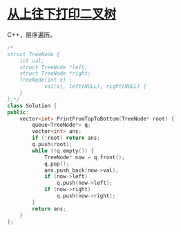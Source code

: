 # [从上往下打印二叉树](https://www.nowcoder.com/practice/7fe2212963db4790b57431d9ed259701?tpId=13&tqId=11175&tPage=2&rp=2&ru=/ta/coding-interviews&qru=/ta/coding-interviews/question-ranking)

C++，层序遍历。

```cpp
/*
struct TreeNode {
	int val;
	struct TreeNode *left;
	struct TreeNode *right;
	TreeNode(int x) :
			val(x), left(NULL), right(NULL) {
	}
};*/
class Solution {
public:
    vector<int> PrintFromTopToBottom(TreeNode* root) {
        queue<TreeNode*> q;
        vector<int> ans;
        if (!root) return ans;
        q.push(root);
        while (!q.empty()) {
            TreeNode* now = q.front();
            q.pop();
            ans.push_back(now->val);
            if (now->left)
                q.push(now->left);
            if (now->right)
                q.push(now->right);
        }
        return ans;
    }
};
```

